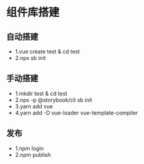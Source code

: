 # 组件库搭建

## 自动搭建

- 1.vue create test & cd test
- 2.npx sb init

## 手动搭建

- 1.mkdir test & cd test
- 2.npx -p @storybook/cli sb init
- 3.yarn add vue
- 4.yarn add -D vue-loader vue-template-compiler

## 发布

- 1.npm login
- 2.npm publish